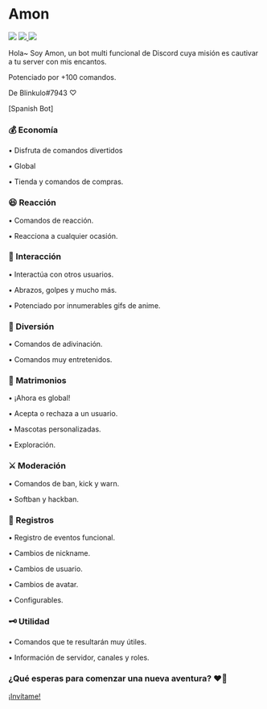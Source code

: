 # Amon

<img src="https://cdn.discordapp.com/attachments/1060447331566235658/1069031540685819924/Amon_banner.jpeg">

<a href="https://top.gg/bot/1045161373753167892">
  <img src="https://top.gg/api/widget/owner/1045161373753167892.svg">
</a> <a href="https://top.gg/bot/1045161373753167892">
  <img src="https://top.gg/api/widget/upvotes/1045161373753167892.svg">
</a>

Hola~ Soy Amon, un bot multi funcional de Discord cuya misión es cautivar a tu server con mis encantos.

Potenciado por +100 comandos.

De Blinkulo#7943 ♡

[Spanish Bot]

<h3>💰 Economía</h3>
• Disfruta de comandos divertidos

• Global


• Tienda y comandos de compras.

<h3>😆 Reacción</h3>
• Comandos de reacción.

• Reacciona a cualquier ocasión. 

<h3>🤝 Interacción</h3>
• Interactúa con otros usuarios.


• Abrazos, golpes y mucho más.

• Potenciado por innumerables gifs de anime.

<h3>🎉 Diversión</h3>
• Comandos de adivinación.


• Comandos muy entretenidos.

<h3>💍 Matrimonios</h3>
• ¡Ahora es global!


• Acepta o rechaza a un usuario.


• Mascotas personalizadas.


• Exploración.

<h3>⚔️ Moderación</h3>
• Comandos de ban, kick y warn.


• Softban y hackban.

<h3>📖 Registros</h3>
• Registro de eventos funcional.

• Cambios de nickname.


• Cambios de usuario.


• Cambios de avatar.


• Configurables.

<h3>🗝 Utilidad</h3>
• Comandos que te resultarán muy útiles.

• Información de servidor, canales y roles.


<h3>¿Qué esperas para comenzar una nueva aventura? ❤️‍🔥</h3>
<a href="https://discord.com/api/oauth2/authorize?client_id=1045161373753167892&permissions=8&scope=bot">¡Invítame!</a>
